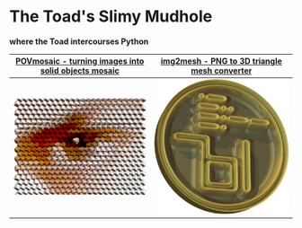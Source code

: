 # The Toad's Slimy Mudhole

**where the Toad intercourses Python**

| [POVmosaic - turning images into solid objects mosaic](https://github.com/Dnyarri/POVmosaic) | [img2mesh - PNG to 3D triangle mesh converter](https://github.com/Dnyarri/img2mesh) |
|------|-----------|
| ![Example of POVmosaic project.](boxeye.png) | ![Example of img2mesh project.](ycoin.png) |
